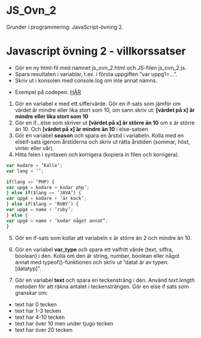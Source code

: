 # JS_Ovn_2
Grunder i programmering: JavaScript-övning 2.

# Javascript övning 2 - villkorssatser
- Gör en ny html-fil med namnet js_ovn_2.html och JS-filen js_ovn_2.js. 
- Spara resultaten i variablar, t.ex. i första uppgiften ”var uppg1=...”. 
- Skriv ut i konsolen med console.log om inte annat nämns.

 * Exempel på codepen: [HÄR](https://codepen.io/paulwallin/pen/WYordW) 

1. Gör en variabel x med ett siffervärde. Gör en if-sats som jämför om värdet är mindre eller lika stort som 10, om sann skriv ut: **[värdet på x] är mindre eller lika stort som 10**
2. Gör en if...else som skriver ut **[värdet på x]  är större än 10** om x är större än 10.
Och **[värdet på x] är mindre än 10** i else-satsen
3. Gör en variabel **season** och spara en årstid i variabeln. Kolla med en elseif-sats igenom årstiderna och skriv ut rätta årstiden (sommar, höst, vinter eller vår).
4. Hitta felen i syntaxen och korrigera (kopiera in filen och korrigera).
````javascript
var kodare = ‘Kalle’;
var lang = ‘’;

if(lang == ‘PHP) {
var upg4 = kodare + kodar php’;
} else if($lang == ’JAVA’) {
var upg4 = kodare + ’är kock’;
} else if($lang = ‘RUBY’) {
var upg4 = name + ’ruby’;
} else {
var upg4 = name + ‘kodar något annat”;
}
````

5. Gör en if-sats som kollar att variabeln x är större än 2 och mindre än 10.
6. Gör en variabel **var_type** och spara ett valfritt värde (text, siffra, boolean) i den. Kolla om den är string, number, boolean eller något annat med typeof()-funktionen och skriv ut “datat är av typen: [datatyp]”.



7. Gör en variabel **text** och spara en teckensträng i den. Använd *text.length* metoden för att räkna antalet i teckensträngen. Gör en else if sats som granskar om:
* text har 0 tecken
* text har 1-3 tecken
* text har 4-10 tecken
* text har över 10 men under tjugo tecken
* text har över 20 tecken 
